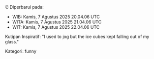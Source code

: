 ⏰ Diperbarui pada:
- WIB: Kamis, 7 Agustus 2025 20.04.06 UTC
- WITA: Kamis, 7 Agustus 2025 21.04.06 UTC
- WIT: Kamis, 7 Agustus 2025 22.04.06 UTC

Kutipan Inspiratif:
"I used to jog but the ice cubes kept falling out of my glass."


Kategori: funny

